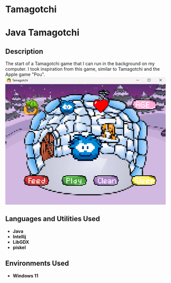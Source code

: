 # Tamagotchi
<h1>Java Tamagotchi</h1>

<h2>Description</h2>
The start of a Tamagotchi game that I can run in the background on my computer. I took inspiration from this game, similar to Tamagotchi and the Apple game "Pou".
<br />


<img src="tamagotchibackground.png" alt="Tamagotchi Example">


<h2>Languages and Utilities Used</h2>

- <b>Java</b> 
- <b>Intellij</b>
- <b>LibGDX</b>
- <b>piskel</b>

<h2>Environments Used </h2>

- <b>Windows 11</b> 
